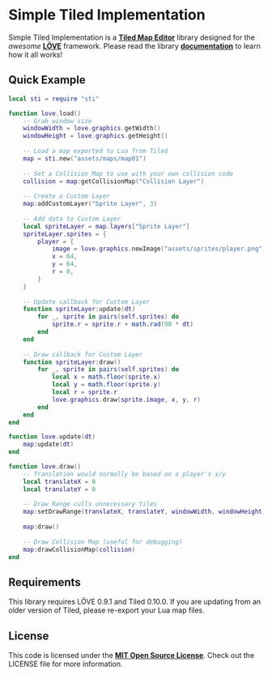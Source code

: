 Simple Tiled Implementation
==
Simple Tiled Implementation is a [**Tiled Map Editor**][Tiled] library designed for the *awesome* [**LÖVE**][LOVE] framework. Please read the library [**documentation**][dox] to learn how it all works!

Quick Example
--
```lua     
local sti = require "sti"

function love.load()
	-- Grab window size
	windowWidth = love.graphics.getWidth()
	windowHeight = love.graphics.getHeight()
	
	-- Load a map exported to Lua from Tiled
	map = sti.new("assets/maps/map01")
	
	-- Set a Collision Map to use with your own collision code
	collision = map:getCollisionMap("Collision Layer")
	
	-- Create a Custom Layer
	map:addCustomLayer("Sprite Layer", 3)
	
	-- Add data to Custom Layer
	local spriteLayer = map.layers["Sprite Layer"]
	spriteLayer.sprites = {
		player = {
			image = love.graphics.newImage("assets/sprites/player.png"),
			x = 64,
			y = 64,
			r = 0,
		}
	}
	
	-- Update callback for Custom Layer
	function spriteLayer:update(dt)
		for _, sprite in pairs(self.sprites) do
			sprite.r = sprite.r + math.rad(90 * dt)
		end
	end
	
	-- Draw callback for Custom Layer
	function spriteLayer:draw()
		for _, sprite in pairs(self.sprites) do
			local x = math.floor(sprite.x)
			local y = math.floor(sprite.y)
			local r = sprite.r
			love.graphics.draw(sprite.image, x, y, r)
		end
	end
end

function love.update(dt)
	map:update(dt)
end

function love.draw()
	-- Translation would normally be based on a player's x/y
	local translateX = 0
	local translateY = 0
	
	-- Draw Range culls unnecessary tiles
	map:setDrawRange(translateX, translateY, windowWidth, windowHeight)
	
	map:draw()
	
	-- Draw Collision Map (useful for debugging)
	map:drawCollisionMap(collision)
end

```

Requirements
--
This library requires LÖVE 0.9.1 and Tiled 0.10.0. If you are updating from an older version of Tiled, please re-export your Lua map files.

License
--
This code is licensed under the [**MIT Open Source License**][MIT]. Check out the LICENSE file for more information.

[Tiled]: http://www.mapeditor.org/
[LOVE]: https://www.love2d.org/
[dox]: http://karai17.github.io/Simple-Tiled-Implementation/
[MIT]: http://www.opensource.org/licenses/mit-license.html
